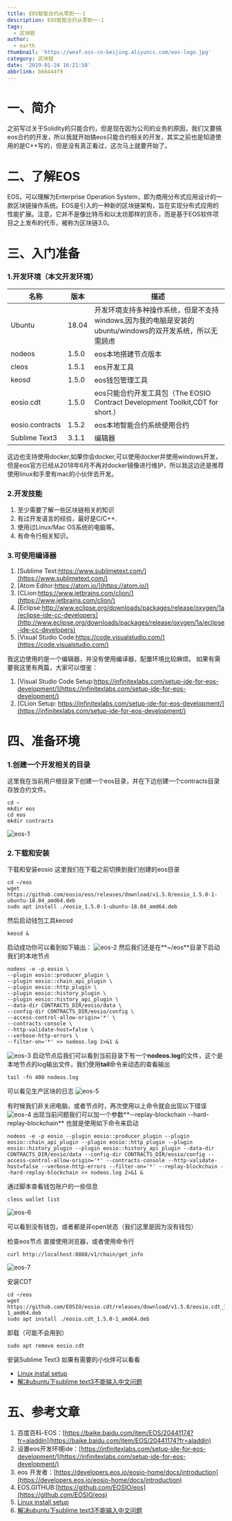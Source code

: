 ```yaml
---
title: EOS智能合约从零到一-1
description: EOS智能合约从零到一-1
tags:
  - 区块链
author:
  - earth
thumbnail: 'https://weaf.oss-cn-beijing.aliyuncs.com/eos-logo.jpg'
category: 区块链
date: '2019-01-24 16:21:58'
abbrlink: b66444f9
---
```

一、简介
=========
之前写过关于Solidity的只能合约，但是现在因为公司的业务的原因，我们又要搞eos合约的开发，所以我就开始搞eos只能合约相关的开发，其实之前也是知道使用的是C++写的，但是没有真正看过，这次马上就要开始了。

二、了解EOS
===========
EOS，可以理解为Enterprise Operation System，即为商用分布式应用设计的一款区块链操作系统。EOS是引入的一种新的区块链架构，旨在实现分布式应用的性能扩展。注意，它并不是像比特币和以太坊那样的货币，而是基于EOS软件项目之上发布的代币，被称为区块链3.0。

三、入门准备
========
### 1.开发环境（本文开发环境）
| 名称 | 版本 |描述|
| --- | --- | --- |
|Ubuntu         |18.04|开发环境支持多种操作系统，但是不支持windows,因为我的电脑是安装的ubuntu/windows的双开发系统，所以无需顾虑|
|nodeos         |1.5.0|eos本地搭建节点版本|
|cleos          |1.5.1|eos开发工具|
|keosd          |1.5.0|eos钱包管理工具|
|eosio.cdt	    |1.5.0|eos只能合约开发工具包（The EOSIO Contract Development Toolkit,CDT for short.）|
|eosio.contracts|1.5.2|eos本地智能合约系统使用合约|
|Sublime Text3  |3.1.1|编辑器|

这边也支持使用docker,如果你会docker,可以使用docker并使用windows开发，但是eos官方已经从2018年6月不再对docker镜像进行维护，所以我这边还是推荐使用linux和手里有mac的小伙伴去开发。

### 2.开发技能

1. 至少需要了解一些区块链相关的知识
2. 有过开发语言的经验，最好是C/C++.
3. 使用过Linux/Mac OS系统的电脑等。
4. 有命令行相关知识。

### 3.可使用编译器

1. [Sublime Text:https://www.sublimetext.com/](https://www.sublimetext.com/)
2. [Atom Editor:https://atom.io/](https://atom.io/)
3. [CLion:https://www.jetbrains.com/clion/](https://www.jetbrains.com/clion/)
4. [Eclipse:http://www.eclipse.org/downloads/packages/release/oxygen/1a/eclipse-ide-cc-developers](http://www.eclipse.org/downloads/packages/release/oxygen/1a/eclipse-ide-cc-developers)
5. [Visual Studio Code:https://code.visualstudio.com/](https://code.visualstudio.com/)

我这边使用的是一个编辑器，并没有使用编译器，配置环境比较麻烦。
如果有需要我这里有两篇，大家可以借鉴：

1. [Visual Studio Code Setup:https://infinitexlabs.com/setup-ide-for-eos-development/](https://infinitexlabs.com/setup-ide-for-eos-development/)
2. [CLion Setup: https://infinitexlabs.com/setup-ide-for-eos-development/](https://infinitexlabs.com/setup-ide-for-eos-development/)

四、准备环境
===============
### 1.创建一个开发相关的目录
这里我在当前用户根目录下创建一个eos目录，并在下边创建一个contracts目录存放合约文件。

``` shell
cd ~
mkdir eos
cd eos
mkdir contracts
```
![eos-1](https://weaf.oss-cn-beijing.aliyuncs.com/eos-1.png)
### 2.下载和安装
下载和安装eosio
这里我们在下载之前切换到我们创建的eos目录
```shell
cd ~/eos
wget https://github.com/eosio/eos/releases/download/v1.5.0/eosio_1.5.0-1-ubuntu-18.04_amd64.deb
sudo apt install ./eosio_1.5.0-1-ubuntu-18.04_amd64.deb
```
然后启动钱包工具keosd
``` shell
keosd &
```
启动成功你可以看到如下输出：
![eos-2](https://weaf.oss-cn-beijing.aliyuncs.com/eos-2.png)
然后我们还是在**~/eos**目录下启动我们的本地节点
```shell
nodeos -e -p eosio \
--plugin eosio::producer_plugin \
--plugin eosio::chain_api_plugin \
--plugin eosio::http_plugin \
--plugin eosio::history_plugin \
--plugin eosio::history_api_plugin \
--data-dir CONTRACTS_DIR/eosio/data \
--config-dir CONTRACTS_DIR/eosio/config \
--access-control-allow-origin='*' \
--contracts-console \
--http-validate-host=false \
--verbose-http-errors \
--filter-on='*' >> nodeos.log 2>&1 &
```
![eos-3](https://weaf.oss-cn-beijing.aliyuncs.com/eos-3.png)
启动节点后我们可以看到当前目录下有一个**nodeos.log**的文件，这个是本地节点的log输出文件，我们使用**tail**命令来动态的查看输出

```shell
tail -fn 400 nodeos.log
```
可以看见生产区块的日志
![eos-5](https://weaf.oss-cn-beijing.aliyuncs.com/eos-5.png)

有时候我们非关闭电脑，或者节点时，再次使用以上命令就会出现以下错误
![eos-4](https://weaf.oss-cn-beijing.aliyuncs.com/eos-4.png)
出现当前问题我们可以加一个参数**--replay-blockchain --hard-replay-blockchain**
也就是使用如下命令来启动
```shell
nodeos -e -p eosio --plugin eosio::producer_plugin --plugin eosio::chain_api_plugin --plugin eosio::http_plugin --plugin eosio::history_plugin --plugin eosio::history_api_plugin --data-dir CONTRACTS_DIR/eosio/data --config-dir CONTRACTS_DIR/eosio/config --access-control-allow-origin='*' --contracts-console --http-validate-host=false --verbose-http-errors --filter-on='*' --replay-blockchain --hard-replay-blockchain >> nodeos.log 2>&1 &
```
通过脚本查看钱包账户的一些信息
```shell
cleos wallet list
```
![eos-6](https://weaf.oss-cn-beijing.aliyuncs.com/eos-6.png)

可以看到没有钱包，或者都是非open状态（我们这里是因为没有钱包）

检查eos节点
直接使用浏览器，或者使用命令行
```shell
curl http://localhost:8888/v1/chain/get_info
```
![eos-7](https://weaf.oss-cn-beijing.aliyuncs.com/eos-7.png)

安装CDT
```shell
cd ~/eos
wget https://github.com/EOSIO/eosio.cdt/releases/download/v1.5.0/eosio.cdt_1.5.0-1_amd64.deb
sudo apt install ./eosio.cdt_1.5.0-1_amd64.deb
```
卸载（可能不会用到）
```shell
sudo apt remove eosio.cdt
```
安装Sublime Text3
如果有需要的小伙伴可以看看

- [Linux instal setup](http://www.sublimetext.com/docs/3/linux_repositories.html)
- [解决ubuntu下sublime text3不能输入中文问题](https://blog.csdn.net/lu_embedded/article/details/79558280)

五、参考文章
=========

1. 百度百科-EOS：[https://baike.baidu.com/item/EOS/20441174?fr=aladdin](https://baike.baidu.com/item/EOS/20441174?fr=aladdin)
2. 设置eos开发环境ide：[https://infinitexlabs.com/setup-ide-for-eos-development/](https://infinitexlabs.com/setup-ide-for-eos-development/)
3. eos 开发者：[https://developers.eos.io/eosio-home/docs/introduction](https://developers.eos.io/eosio-home/docs/introduction)
4. EOS.GITHUB:[https://github.com/EOSIO/eos](https://github.com/EOSIO/eos)
5. [Linux install setup](http://www.sublimetext.com/docs/3/linux_repositories.html)
6. [解决ubuntu下sublime text3不能输入中文问题](https://blog.csdn.net/lu_embedded/article/details/79558280)
